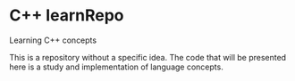 # C++ learnRepo
Learning C++ concepts

This is a repository without a specific idea. The code that will be presented here is a study and implementation of language concepts.
